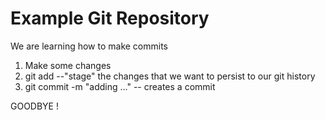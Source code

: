 # Example Git Repository

We are learning how to make commits

1. Make some changes
2. git add --"stage" the changes that we want to persist to our git history
3. git commit -m "adding ..." -- creates a commit

GOODBYE !